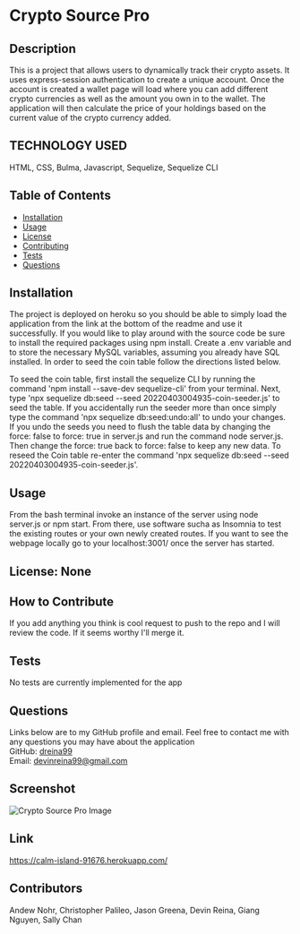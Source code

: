# Crypto Source Pro
  ## Description  
  This is a project that allows users to dynamically track their crypto assets. It uses express-session authentication to create a unique account. Once the account is created a wallet page will load where you can add different crypto currencies as well as the amount you own in to the wallet. The application will then calculate the price of your holdings based on the current value of the crypto currency added.  

  ## TECHNOLOGY USED

  HTML, CSS, Bulma, Javascript, Sequelize, Sequelize CLI  
   

  ## Table of Contents
  - [Installation](#installation)
  - [Usage](#usage)
  - [License](#license)
  - [Contributing](#contributing)
  - [Tests](#tests)
  - [Questions](#questions)

  ## Installation
  The project is deployed on heroku so you should be able to simply load the application from the link at the bottom of the readme and use it successfully. If you would like to play around with the source code be sure to install the required packages using npm install. Create a .env variable and to store the necessary MySQL variables, assuming you already have SQL installed. In order to seed the coin table follow the directions listed below.

  To seed the coin table, first install the sequelize CLI by running the command 'npm install --save-dev sequelize-cli' from your terminal. Next, type 'npx sequelize db:seed --seed 20220403004935-coin-seeder.js' to seed the table. If you accidentally run the seeder more than once simply type the command 'npx sequelize db:seed:undo:all' to undo your changes. If you undo the seeds you need to flush the table data by changing the force: false to force: true in server.js and run the command node server.js. Then change the force: true back to force: false to keep any new data. To reseed the Coin table re-enter the command 'npx sequelize db:seed --seed 20220403004935-coin-seeder.js'. 

  
  ## Usage
  From the bash terminal invoke an instance of the server using node server.js or npm start. From there, use software sucha as Insomnia to test the existing routes or your own newly created routes. If you want to see the webpage locally go to your localhost:3001/ once the server has started.

  
  ## License: None

  
  ## How to Contribute
  If you add anything you think is cool request to push to the repo and I will review the code. If it seems worthy I'll merge it.

  
  ## Tests
  No tests are currently implemented for the app

  
  ## Questions
  Links below are to my GitHub profile and email.
  Feel free to contact me with any questions you may have about the application  
  GitHub: [dreina99](https://www.github.com/dreina99)  
  Email: [devinreina99@gmail.com](mailto:devinreina99@gmail.com)
  
  ## Screenshot
  
![Crypto Source Pro Image](https://user-images.githubusercontent.com/32178142/162589949-f53d67d5-58a5-461a-be1b-b854b595e5cd.PNG)

  ## Link
  https://calm-island-91676.herokuapp.com/

  ## Contributors
  Andew Nohr, Christopher Palileo, Jason Greena, Devin Reina, Giang Nguyen, Sally Chan
